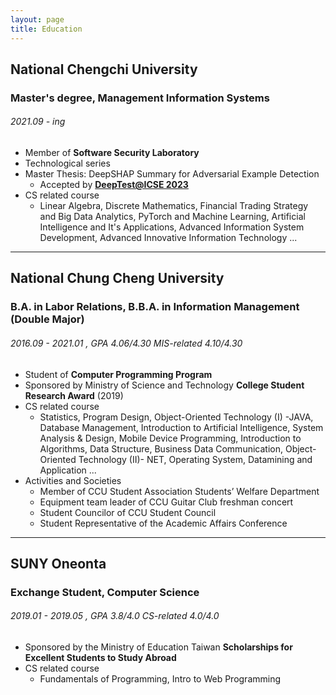 ```yaml
---
layout: page
title: Education
---
```


## National Chengchi University
### Master's degree, Management Information Systems
###### 2021.09 - ing 

- Member of **Software Security Laboratory**
- Technological series
- Master Thesis: DeepSHAP Summary for Adversarial Example Detection
    - Accepted by **[DeepTest@ICSE 2023](https://conf.researchr.org/home/icse-2023/deeptest-2023?fbclid=IwAR3IUSO5dFzlr-ah5sDclDAJmKQMRN33AfNWhltwflAZSeXxSl7WuNYK6Sw&mibextid=Zxz2cZ#program)**
- CS related course
    - Linear Algebra, Discrete Mathematics, Financial Trading Strategy and Big Data Analytics, PyTorch and Machine Learning, Artificial Intelligence and It's Applications, Advanced Information System Development, Advanced Innovative Information Technology ...

---

## National Chung Cheng University
### B.A. in Labor Relations, B.B.A. in Information Management (Double Major)
###### 2016.09 - 2021.01 , GPA 4.06/4.30  MIS-related 4.10/4.30

- Student of **Computer Programming Program**
- Sponsored by Ministry of Science and Technology **College Student Research Award** (2019)
- CS related course
    - Statistics, Program Design, Object-Oriented Technology (I) -JAVA, Database Management, Introduction to Artificial Intelligence, System Analysis & Design, Mobile Device Programming, Introduction to Algorithms, Data Structure, Business Data Communication, Object-Oriented Technology (II)- NET, Operating System, Datamining and Application ...
- Activities and Societies
    - Member of CCU Student Association Students’ Welfare Department
    - Equipment team leader of CCU Guitar Club freshman concert
    - Student Councilor of CCU Student Council
    - Student Representative of the Academic Affairs Conference

---

## SUNY Oneonta
### Exchange Student, Computer Science
###### 2019.01 - 2019.05 , GPA 3.8/4.0  CS-related 4.0/4.0

- Sponsored by the Ministry of Education Taiwan **Scholarships for Excellent Students to Study Abroad**
- CS related course
    - Fundamentals of Programming, Intro to Web Programming